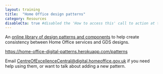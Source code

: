 ```yaml
---
layout: training
title:  "Home Office design patterns"
category: Resources
disableCta: true #disabled the 'How to access this' call to action at the bottom of the page template
---
```


An [online library of design patterns and components](https://home-office-digital-patterns.herokuapp.com/patterns) to help create consistency between Home Office services and GDS designs.

<https://home-office-digital-patterns.herokuapp.com/patterns>

Email <CentreOfExcellenceCentral@digital.homeoffice.gov.uk> if you need help using them, or want to talk about adding a new pattern.
